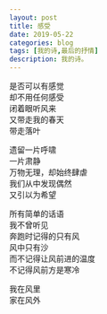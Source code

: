 ```yaml
---
layout: post
title: 感受
date: 2019-05-22
categories: blog
tags: [我的诗,最后的抒情]
description: 我的诗。
---
```


是否可以有感觉  
却不用任何感受  
闭着眼听风来  
又带走我的春天  
带走落叶  
  
遗留一片呼啸  
一片肃静  
万物无理，却始终肆虐  
我们从中发现偶然  
又引以为希望  
  
所有简单的话语  
我不曾听见  
奔跑时记得的只有风  
风中只有沙  
而不记得让风前进的温度  
不记得风前方是寒冷  

我在风里  
家在风外  
